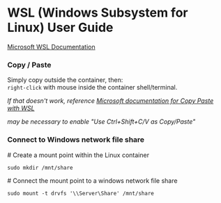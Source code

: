 # WSL (Windows Subsystem for Linux) User Guide

[Microsoft WSL Documentation](https://docs.microsoft.com/en-us/windows/wsl/)


### Copy / Paste

Simply copy outside the container, then:  
`right-click` with mouse inside the container shell/terminal.

_If that doesn't work, reference [Microsoft documentation for Copy Paste with WSL](https://devblogs.microsoft.com/commandline/copy-and-paste-arrives-for-linuxwsl-consoles)_

_may be necessary to enable "Use Ctrl+Shift+C/V as Copy/Paste"_


### Connect to Windows network file share

\# Create a mount point within the Linux container

`sudo mkdir /mnt/share`

\# Connect the mount point to a windows network file share

`sudo mount -t drvfs '\\Server\Share' /mnt/share`